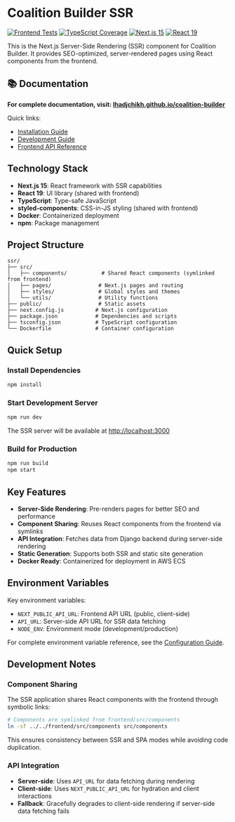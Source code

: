 # Coalition Builder SSR

[![Frontend Tests](https://github.com/lhadjchikh/coalition-builder/actions/workflows/test_frontend.yml/badge.svg)](https://github.com/lhadjchikh/coalition-builder/actions/workflows/test_frontend.yml)
[![TypeScript Coverage](https://codecov.io/gh/lhadjchikh/coalition-builder/branch/main/graph/badge.svg?flag=javascript&token=VGUU4R6NR3)](https://codecov.io/gh/lhadjchikh/coalition-builder)
[![Next.js 15](https://img.shields.io/badge/next.js-15-black.svg)](https://nextjs.org/)
[![React 19](https://img.shields.io/badge/react-19-blue.svg)](https://react.dev/)

This is the Next.js Server-Side Rendering (SSR) component for Coalition Builder. It provides SEO-optimized, server-rendered pages using React components from the frontend.

## 📚 Documentation

**For complete documentation, visit: [lhadjchikh.github.io/coalition-builder](https://lhadjchikh.github.io/coalition-builder/)**

Quick links:

- [Installation Guide](https://lhadjchikh.github.io/coalition-builder/installation/)
- [Development Guide](https://lhadjchikh.github.io/coalition-builder/development/)
- [Frontend API Reference](https://lhadjchikh.github.io/coalition-builder/frontend-api/)

## Technology Stack

- **Next.js 15**: React framework with SSR capabilities
- **React 19**: UI library (shared with frontend)
- **TypeScript**: Type-safe JavaScript
- **styled-components**: CSS-in-JS styling (shared with frontend)
- **Docker**: Containerized deployment
- **npm**: Package management

## Project Structure

```
ssr/
├── src/
│   ├── components/           # Shared React components (symlinked from frontend)
│   ├── pages/               # Next.js pages and routing
│   ├── styles/              # Global styles and themes
│   └── utils/               # Utility functions
├── public/                  # Static assets
├── next.config.js          # Next.js configuration
├── package.json            # Dependencies and scripts
├── tsconfig.json           # TypeScript configuration
└── Dockerfile              # Container configuration
```

## Quick Setup

### Install Dependencies

```bash
npm install
```

### Start Development Server

```bash
npm run dev
```

The SSR server will be available at [http://localhost:3000](http://localhost:3000)

### Build for Production

```bash
npm run build
npm start
```

## Key Features

- **Server-Side Rendering**: Pre-renders pages for better SEO and performance
- **Component Sharing**: Reuses React components from the frontend via symlinks
- **API Integration**: Fetches data from Django backend during server-side rendering
- **Static Generation**: Supports both SSR and static site generation
- **Docker Ready**: Containerized for deployment in AWS ECS

## Environment Variables

Key environment variables:

- `NEXT_PUBLIC_API_URL`: Frontend API URL (public, client-side)
- `API_URL`: Server-side API URL for SSR data fetching
- `NODE_ENV`: Environment mode (development/production)

For complete environment variable reference, see the [Configuration Guide](https://lhadjchikh.github.io/coalition-builder/configuration/).

## Development Notes

### Component Sharing

The SSR application shares React components with the frontend through symbolic links:

```bash
# Components are symlinked from frontend/src/components
ln -sf ../../frontend/src/components src/components
```

This ensures consistency between SSR and SPA modes while avoiding code duplication.

### API Integration

- **Server-side**: Uses `API_URL` for data fetching during rendering
- **Client-side**: Uses `NEXT_PUBLIC_API_URL` for hydration and client interactions
- **Fallback**: Gracefully degrades to client-side rendering if server-side data fetching fails
